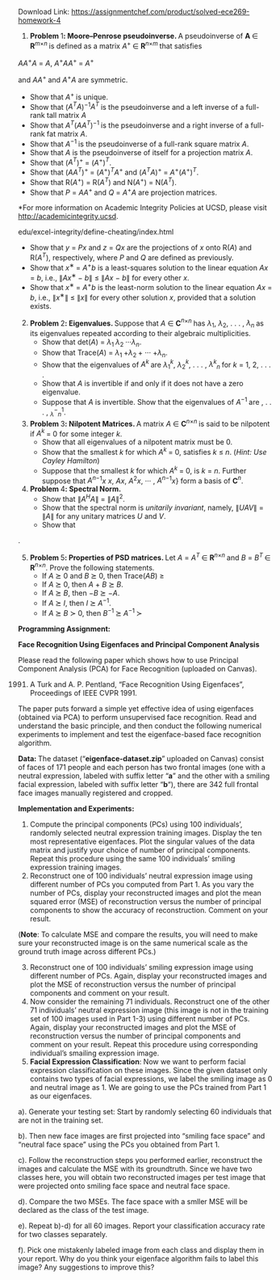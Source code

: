 Download Link: https://assignmentchef.com/product/solved-ece269-homework-4
<br>
<ol>

 <li><strong>Problem </strong>1<strong>: Moore–Penrose pseudoinverse. </strong>A pseudoinverse of <strong>A </strong>∈ <strong>R</strong><em><sup>m</sup></em><sup>×<em>n </em></sup>is defined as a matrix <em>A</em><sup>+ </sup>∈ <strong>R</strong><em><sup>n</sup></em><sup>×<em>m </em></sup>that satisfies</li>

</ol>

<em>AA</em><sup>+</sup><em>A </em>= <em>A</em>,            <em>A</em><sup>+</sup><em>AA</em><sup>+ </sup>= <em>A</em><sup>+</sup>

and <em>AA</em><sup>+ </sup>and <em>A</em><sup>+</sup><em>A </em>are symmetric.

<ul>

 <li>Show that <em>A</em><sup>+ </sup>is unique.</li>

 <li>Show that (<em>A<sup>T</sup>A</em>)<sup>−</sup><sup>1</sup><em>A<sup>T </sup></em>is the pseudoinverse and a left inverse of a full-rank tall matrix <em>A</em></li>

 <li>Show that <em>A<sup>T</sup></em>(<em>AA<sup>T</sup></em>)<sup>−</sup><sup>1 </sup>is the pseudoinverse and a right inverse of a full-rank fat matrix <em>A</em>.</li>

 <li>Show that <em>A</em><sup>−1 </sup>is the pseudoinverse of a full-rank square matrix <em>A</em>.</li>

 <li>Show that <em>A </em>is the pseudoinverse of itself for a projection matrix <em>A</em>.</li>

 <li>Show that (<em>A<sup>T</sup></em>)<sup>+ </sup>= (<em>A</em><sup>+</sup>)<em><sup>T</sup></em>.</li>

 <li>Show that (<em>AA<sup>T</sup></em>)<sup>+ </sup>= (<em>A</em><sup>+</sup>)<em><sup>T</sup>A</em><sup>+ </sup>and (<em>A<sup>T</sup>A</em>)<sup>+ </sup>= <em>A</em><sup>+</sup>(<em>A</em><sup>+</sup>)<em><sup>T</sup></em>.</li>

 <li>Show that R(<em>A</em><sup>+</sup>) = R(<em>A<sup>T</sup></em>) and N(<em>A</em><sup>+</sup>) = N(<em>A<sup>T</sup></em>).</li>

 <li>Show that <em>P </em>= <em>AA</em><sup>+ </sup>and <em>Q </em>= <em>A</em><sup>+</sup><em>A </em>are projection matrices.</li>

</ul>

*For more information on Academic Integrity Policies at UCSD, please visit http://academicintegrity.ucsd.

edu/excel-integrity/define-cheating/index.html

<ul>

 <li>Show that <em>y </em>= <em>Px </em>and <em>z </em>= <em>Qx </em>are the projections of <em>x </em>onto R(<em>A</em>) and R(<em>A<sup>T</sup></em>), respectively, where <em>P </em>and <em>Q </em>are defined as previously.</li>

 <li>Show that <em>x</em><sup>∗ </sup>= <em>A</em><sup>+</sup><em>b </em>is a least-squares solution to the linear equation <em>Ax </em>= <em>b</em>, i.e., ∥<em>Ax</em><sup>∗ </sup>− <em>b</em>∥ ≤ ∥<em>Ax </em>− <em>b</em>∥ for every other <em>x</em>.</li>

 <li>Show that <em>x</em><sup>∗ </sup>= <em>A</em><sup>+</sup><em>b </em>is the least-norm solution to the linear equation <em>Ax </em>= <em>b</em>, i.e., ∥<em>x</em><sup>∗</sup>∥ ≤ ∥<em>x</em>∥ for every other solution <em>x</em>, provided that a solution exists.</li>

</ul>

<ol start="2">

 <li><strong>Problem </strong>2<strong>: Eigenvalues. </strong>Suppose that <em>A </em>∈ <strong>C</strong><em><sup>n</sup></em><sup>×<em>n </em></sup>has <em>λ</em><sub>1</sub>, <em>λ</em><sub>2</sub>, . . . , <em>λ<sub>n </sub></em>as its eigenvalues repeated according to their algebraic multiplicities.

  <ul>

   <li>Show that det(<em>A</em>) = <em>λ</em><sub>1 </sub> <em>λ</em><sub>2 </sub>···<em>λ<sub>n</sub></em>.</li>

   <li>Show that Trace(<em>A</em>) = <em>λ</em><sub>1 </sub>+<em>λ</em><sub>2 </sub>+ ··· +<em>λ<sub>n</sub></em>.</li>

   <li>Show that the eigenvalues of <em>A<sup>k </sup></em>are <em>λ</em><sub>1</sub><em><sup>k</sup></em>, <em>λ</em><sub>2</sub><em><sup>k</sup></em>, . . . , <em>λ<sup>k</sup><sub>n </sub></em>for <em>k </em>= 1, 2, . . . .</li>

   <li>Show that <em>A </em>is invertible if and only if it does not have a zero eigenvalue.</li>

   <li>Suppose that <em>A </em>is invertible. Show that the eigenvalues of <em>A</em><sup>−1 </sup>are , . . . , <em><sub>λ</sub></em><sup>−</sup><em><sub>n</sub></em><sup>1</sup>.</li>

  </ul></li>

 <li><strong>Problem </strong>3<strong>: Nilpotent Matrices. </strong>A matrix <em>A </em>∈ <strong>C</strong><em><sup>n</sup></em><sup>×<em>n </em></sup>is said to be nilpotent if <em>A<sup>k </sup></em>= 0 for some integer <em>k</em>.

  <ul>

   <li>Show that all eigenvalues of a nilpotent matrix must be 0.</li>

   <li>Show that the smallest <em>k </em>for which <em>A<sup>k </sup></em>= 0, satisfies <em>k </em>≤ <em>n</em>. (<em>Hint: Use Cayley Hamilton</em>)</li>

   <li>Suppose that the smallest <em>k </em>for which <em>A<sup>k </sup></em>= 0, is <em>k </em>= <em>n</em>. Further suppose that <em>A<sup>n</sup></em><sup>−1</sup><em>x </em≯= Then show that {<em>x</em>, <em>Ax</em>, <em>A</em><sup>2</sup><em>x</em>, ··· , <em>A<sup>n</sup></em><sup>−1</sup><em>x</em>} form a basis of <strong>C</strong><em><sup>n</sup></em>.</li>

  </ul></li>

 <li><strong>Problem </strong>4<strong>: Spectral Norm.</strong>

  <ul>

   <li>Show that ∥<em>A<sup>H</sup>A</em>∥ = ∥<em>A</em>∥<sup>2</sup>.</li>

   <li>Show that the spectral norm is <em>unitarily invariant</em>, namely, ∥<em>UAV</em>∥ = ∥<em>A</em>∥ for any unitary matrices <em>U </em>and <em>V</em>.</li>

   <li>Show that</li>

  </ul></li>

</ol>

.

<ol start="5">

 <li><strong>Problem </strong>5<strong>: Properties of PSD matrices. </strong>Let <em>A </em>= <em>A<sup>T </sup></em>∈ <strong>R</strong><em><sup>n</sup></em><sup>×<em>n </em></sup>and <em>B </em>= <em>B<sup>T </sup></em>∈ <strong>R</strong><em><sup>n</sup></em><sup>×<em>n</em></sup>. Prove the following statements.

  <ul>

   <li>If <em>A </em>⪰ 0 and <em>B </em>⪰ 0, then Trace(<em>AB</em>) ≥</li>

   <li>If <em>A </em>⪰ 0, then <em>A </em>+ <em>B </em>⪰ <em>B</em>.</li>

   <li>If <em>A </em>⪰ <em>B</em>, then −<em>B </em>⪰ −<em>A</em>.</li>

   <li>If <em>A </em>⪰ <em>I</em>, then <em>I </em>⪰ <em>A</em><sup>−1</sup>.</li>

   <li>If <em>A </em>⪰ <em>B </em>≻ 0, then <em>B</em><sup>−1 </sup>⪰ <em>A</em><sup>−1 </sup>≻</li>

  </ul></li>

</ol>

<strong>Programming Assignment:</strong>

<strong>Face Recognition Using Eigenfaces and Principal Component Analysis</strong>

Please read the following paper which shows how to use Principal Component Analysis (PCA) for Face Recognition (uploaded on Canvas).

<ol start="1991">

 <li>A Turk and A. P. Pentland, “Face Recognition Using Eigenfaces”, Proceedings of IEEE CVPR 1991.</li>

</ol>

The paper puts forward a simple yet effective idea of using eigenfaces (obtained via PCA) to perform unsupervised face recognition. Read and understand the basic principle, and then conduct the following numerical experiments to implement and test the eigenface-based face recognition algorithm.

<strong>Data: </strong>The dataset (“<strong>eigenface-dataset.zip</strong>” uploaded on Canvas) consist of faces of 171 people and each person has two frontal images (one with a neutral expression, labeled with suffix letter “<strong>a</strong>” and the other with a smiling facial expression, labeled with suffix letter “<strong>b</strong>“), there are 342 full frontal face images manually registered and cropped.

<strong>Implementation and Experiments:</strong>

<ol>

 <li>Compute the principal components (PCs) using 100 individuals’, randomly selected neutral expression training images. Display the ten most representative eigenfaces. Plot the singular values of the data matrix and justify your choice of number of principal components. Repeat this procedure using the same 100 individuals’ smiling expression training images.</li>

 <li>Reconstruct one of 100 individuals’ neutral expression image using different number of PCs you computed from Part 1. As you vary the number of PCs, display your reconstructed images and plot the mean squared error (MSE) of reconstruction versus the number of principal components to show the accuracy of reconstruction. Comment on your result.</li>

</ol>

(<strong>Note</strong>: To calculate MSE and compare the results, you will need to make sure your reconstructed image is on the same numerical scale as the ground truth image across different PCs.)

<ol start="3">

 <li>Reconstruct one of 100 individuals’ smiling expression image using different number of PCs. Again, display your reconstructed images and plot the MSE of reconstruction versus the number of principal components and comment on your result.</li>

 <li>Now consider the remaining 71 individuals. Reconstruct one of the other 71 individuals’ neutral expression image (this image is not in the training set of 100 images used in Part 1-3) using different number of PCs. Again, display your reconstructed images and plot the MSE of reconstruction versus the number of principal components and comment on your result. Repeat this procedure using corresponding individual’s smailing expression image.</li>

 <li><strong>Facial Expression Classification</strong>: Now we want to perform facial expression classification on these images. Since the given dataset only contains two types of facial expressions, we label the smiling image as 0 and neutral image as 1. We are going to use the PCs trained from Part 1 as our eigenfaces.</li>

</ol>

a). Generate your testing set: Start by randomly selecting 60 individuals that are not in the training set.

b). Then new face images are first projected into “smiling face space” and “neutral face space” using the PCs you obtained from Part 1.

c). Follow the reconstruction steps you performed earlier, reconstruct the images and calculate the MSE with its groundtruth. Since we have two classes here, you will obtain two reconstructed images per test image that were projected onto smiling face space and neutral face space.

d). Compare the two MSEs. The face space with a smller MSE will be declared as the class of the test image.

e). Repeat b)-d) for all 60 images. Report your classification accuracy rate for two classes separately.

f). Pick one mistakenly labeled image from each class and display them in your report. Why do you think your eigenface algorithm fails to label this image? Any suggestions to improve this?